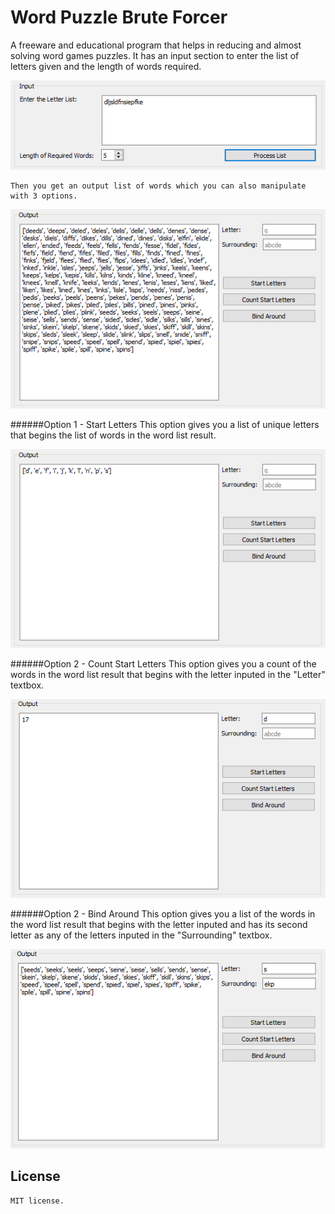 # Word Puzzle Brute Forcer


A freeware and educational program that helps in reducing and almost solving word games puzzles. It has an input section to enter the list of letters given and the length of words required.

![ex1](ex1.png)


	Then you get an output list of words which you can also manipulate with 3 options.

![ex2](ex2.png)

######Option 1 - Start Letters
	This option gives you a list of unique letters that begins the list of words in the word list result.

![ex3](ex3.png)

######Option 2 - Count Start Letters
	This option gives you a count of the words in the word list result that begins with the letter inputed in the "Letter" textbox.

![ex4](ex4.png)

######Option 2 - Bind Around
	This option gives you a list of the words in the word list result that begins with  the letter inputed and has its second letter as any of the letters inputed in the   "Surrounding" textbox.

![ex5](ex5.png)
   

License
----------
    MIT license.
        
        